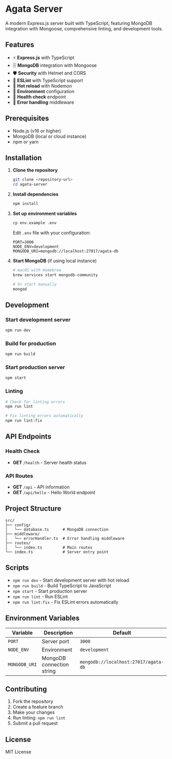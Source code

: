 # Agata Server

A modern Express.js server built with TypeScript, featuring MongoDB integration with Mongoose, comprehensive linting, and development tools.

## Features

- ⚡ **Express.js** with TypeScript
- 🗄️ **MongoDB** integration with Mongoose
- 🛡️ **Security** with Helmet and CORS
- 🔧 **ESLint** with TypeScript support
- 🚀 **Hot reload** with Nodemon
- 📝 **Environment** configuration
- 🏥 **Health check** endpoint
- 🎯 **Error handling** middleware

## Prerequisites

- Node.js (v16 or higher)
- MongoDB (local or cloud instance)
- npm or yarn

## Installation

1. **Clone the repository**

   ```bash
   git clone <repository-url>
   cd agata-server
   ```

2. **Install dependencies**

   ```bash
   npm install
   ```

3. **Set up environment variables**

   ```bash
   cp env.example .env
   ```

   Edit `.env` file with your configuration:

   ```env
   PORT=3000
   NODE_ENV=development
   MONGODB_URI=mongodb://localhost:27017/agata-db
   ```

4. **Start MongoDB** (if using local instance)

   ```bash
   # macOS with Homebrew
   brew services start mongodb-community

   # Or start manually
   mongod
   ```

## Development

### Start development server

```bash
npm run dev
```

### Build for production

```bash
npm run build
```

### Start production server

```bash
npm start
```

### Linting

```bash
# Check for linting errors
npm run lint

# Fix linting errors automatically
npm run lint:fix
```

## API Endpoints

### Health Check

- **GET** `/health` - Server health status

### API Routes

- **GET** `/api` - API information
- **GET** `/api/hello` - Hello World endpoint

## Project Structure

```
src/
├── config/
│   └── database.ts      # MongoDB connection
├── middleware/
│   └── errorHandler.ts  # Error handling middleware
├── routes/
│   └── index.ts         # Main routes
└── index.ts             # Server entry point
```

## Scripts

- `npm run dev` - Start development server with hot reload
- `npm run build` - Build TypeScript to JavaScript
- `npm start` - Start production server
- `npm run lint` - Run ESLint
- `npm run lint:fix` - Fix ESLint errors automatically

## Environment Variables

| Variable      | Description               | Default                              |
| ------------- | ------------------------- | ------------------------------------ |
| `PORT`        | Server port               | `3000`                               |
| `NODE_ENV`    | Environment               | `development`                        |
| `MONGODB_URI` | MongoDB connection string | `mongodb://localhost:27017/agata-db` |

## Contributing

1. Fork the repository
2. Create a feature branch
3. Make your changes
4. Run linting: `npm run lint`
5. Submit a pull request

## License

MIT License
